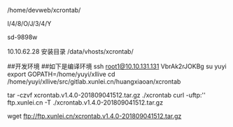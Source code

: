 /home/devweb/xcrontab/

I/4/8/O/J/3/4/Y

sd-9898w


10.10.62.28 安装目录
/data/vhosts/xcrontab/


##开发环境
##如下是编译环境
ssh root1@10.10.131.131
VbrAk2rJOKBg
su yuyi
export GOPATH=/home/yuyi/xllive
cd /home/yuyi/xllive/src/gitlab.xunlei.cn/huangxiaoan/xcrontab

tar -czvf xcrontab.v1.4.0-201809041512.tar.gz ./xcrontab
curl -uftp:'' ftp.xunlei.cn -T ./xcrontab.v1.4.0-201809041512.tar.gz

wget ftp://ftp.xunlei.cn/xcrontab.v1.4.0-201809041512.tar.gz

